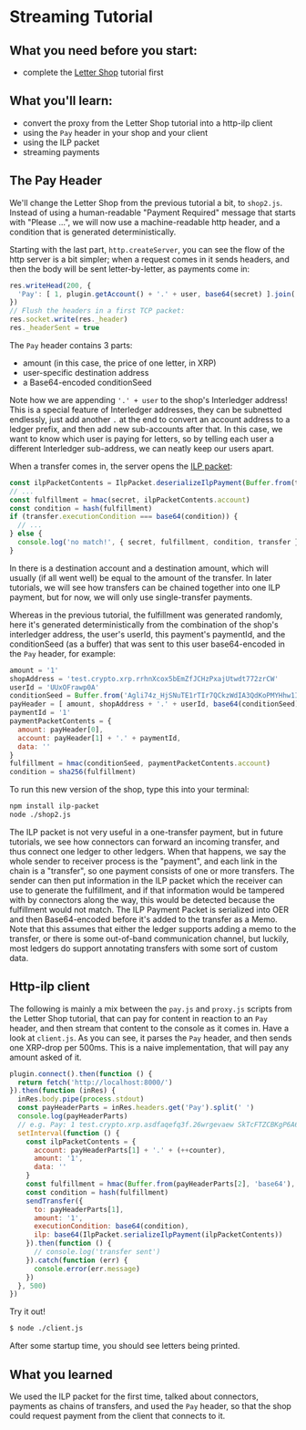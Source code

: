 # Streaming Tutorial

## What you need before you start:

* complete the [Letter Shop](./letter-shop) tutorial first

## What you'll learn:

* convert the proxy from the Letter Shop tutorial into a http-ilp client
* using the `Pay` header in your shop and your client
* using the ILP packet
* streaming payments

## The Pay Header

We'll change the Letter Shop from the previous tutorial a bit, to `shop2.js`. Instead of
using a human-readable "Payment Required" message that starts with "Please ...", we will
now use a machine-readable http header, and a condition that is generated deterministically.

Starting with the last part, `http.createServer`, you can see the flow of the http server
is a bit simpler; when a request comes in it sends headers, and
then the body will be sent letter-by-letter, as payments come in:

```js
res.writeHead(200, {
  'Pay': [ 1, plugin.getAccount() + '.' + user, base64(secret) ].join(' ')
})
// Flush the headers in a first TCP packet:
res.socket.write(res._header)
res._headerSent = true
```

The `Pay` header contains 3 parts:

* amount (in this case, the price of one letter, in XRP)
* user-specific destination address
* a Base64-encoded conditionSeed

Note how we are appending `'.' + user` to the shop's Interledger address! This is a special feature of Interledger
addresses, they can be subnetted endlessly, just add another `.` at the end to convert an account address
to a ledger prefix, and then add new sub-accounts after that. In this case, we want to know which user is paying
for letters, so by telling each user a different Interledger sub-address, we can neatly keep our users apart.

When a transfer comes in, the server opens the [ILP packet](https://interledger.org/rfcs/0003-interledger-protocol/draft-4.html#ilp-payment-packet-format):
```js
const ilpPacketContents = IlpPacket.deserializeIlpPayment(Buffer.from(transfer.ilp, 'base64'))
// ...
const fulfillment = hmac(secret, ilpPacketContents.account)
const condition = hash(fulfillment)
if (transfer.executionCondition === base64(condition)) {
  // ...
} else {
  console.log('no match!', { secret, fulfillment, condition, transfer })
}
```

In there is a destination account and a destination amount, which will usually (if all went well) be equal
to the amount of the transfer. In later tutorials, we will see how transfers can be chained together
into one ILP payment, but for now, we will only use single-transfer payments.

Whereas in the previous tutorial, the fulfillment was generated randomly, here it's generated deterministically from
the combination of the shop's interledger address, the user's userId, this payment's paymentId, and the
conditionSeed (as a buffer) that was sent to this user base64-encoded in the `Pay` header, for example:

```js
amount = '1'
shopAddress = 'test.crypto.xrp.rrhnXcox5bEmZfJCHzPxajUtwdt772zrCW'
userId = 'UUxOFrawp0A'
conditionSeed = Buffer.from('Agli74z_HjSNuTE1rTIr7QCkzWdIA3QdKoPMYHhw1I4', 'base64')
payHeader = [ amount, shopAddress + '.' + userId, base64(conditionSeed) ]
paymentId = '1'
paymentPacketContents = {
  amount: payHeader[0],
  account: payHeader[1] + '.' + paymentId,
  data: ''
}
fulfillment = hmac(conditionSeed, paymentPacketContents.account)
condition = sha256(fulfillment)
```

To run this new version of the shop, type this into your terminal:

```sh
npm install ilp-packet
node ./shop2.js
```

The ILP packet is not very useful in a one-transfer payment, but in future tutorials, we see how connectors can forward an
incoming transfer, and thus connect one ledger to other ledgers. When that happens, we say the whole sender
to receiver process is the "payment", and each link in the chain is a "transfer", so one payment consists of 
one or more transfers. The sender can then put information in the ILP packet which the receiver can use
to generate the fulfillment, and if that information would be tampered with by connectors along the way,
this would be detected because the fulfillment would not match.
The ILP Payment Packet is serialized into OER and then Base64-encoded before it's added to the transfer as a Memo.
Note that this assumes that either the ledger supports adding a memo to the transfer, or there is some out-of-band
communication channel, but luckily, most ledgers do support annotating transfers with some sort of custom data.

## Http-ilp client

The following is mainly a mix between the `pay.js` and `proxy.js` scripts from the Letter Shop tutorial,
that can pay for content in reaction to an `Pay` header, and then stream that content to the console
as it comes in. Have a look at `client.js`. As you can see, it parses the `Pay` header, and then sends one XRP-drop per 500ms.
This is a naive implementation, that will pay any amount asked of it.

```js
plugin.connect().then(function () {
  return fetch('http://localhost:8000/')
}).then(function (inRes) {
  inRes.body.pipe(process.stdout)
  const payHeaderParts = inRes.headers.get('Pay').split(' ')
  console.log(payHeaderParts)
  // e.g. Pay: 1 test.crypto.xrp.asdfaqefq3f.26wrgevaew SkTcFTZCBKgP6A6QOUVcwWCCgYIP4rJPHlIzreavHdU
  setInterval(function () {
    const ilpPacketContents = {
      account: payHeaderParts[1] + '.' + (++counter),
      amount: '1',
      data: ''
    }
    const fulfillment = hmac(Buffer.from(payHeaderParts[2], 'base64'), ilpPacketContents.account)
    const condition = hash(fulfillment)
    sendTransfer({
      to: payHeaderParts[1],
      amount: '1',
      executionCondition: base64(condition),
      ilp: base64(IlpPacket.serializeIlpPayment(ilpPacketContents))
    }).then(function () {
      // console.log('transfer sent')
    }).catch(function (err) {
      console.error(err.message)
    })
  }, 500)
})
```

Try it out!

```sh
$ node ./client.js
```

After some startup time, you should see letters being printed.

## What you learned

We used the ILP packet for the first time, talked about connectors, payments as chains of transfers, and used
the `Pay` header, so that the shop could request payment from the client that connects to it.
